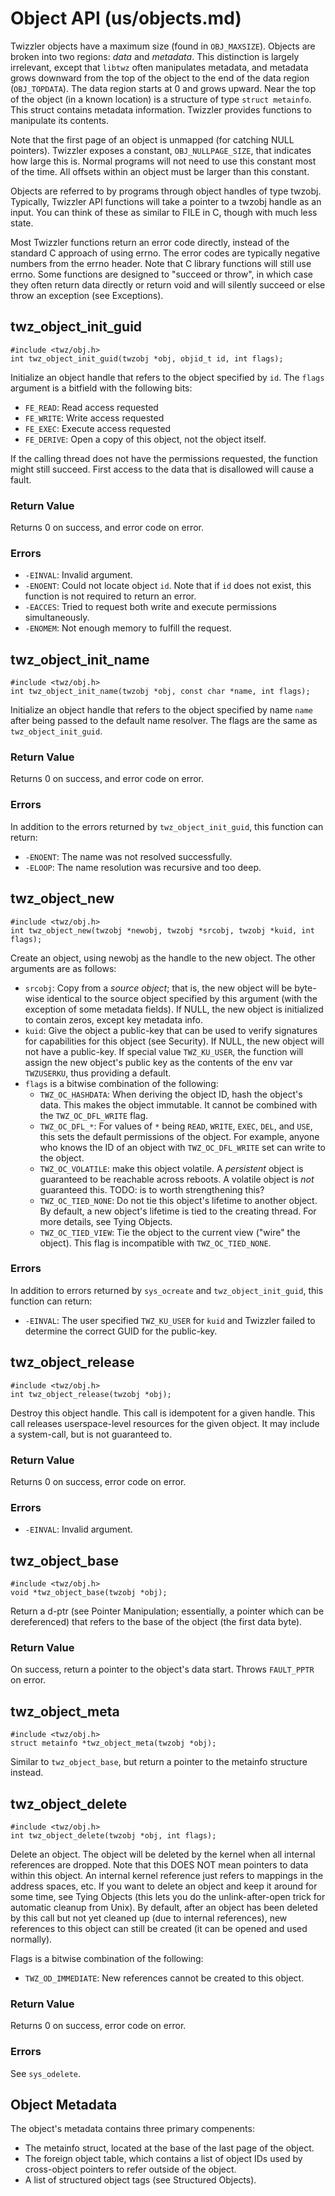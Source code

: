 Object API (us/objects.md)
==========


Twizzler objects have a maximum size (found in `OBJ_MAXSIZE`). Objects are broken into two regions:
_data_ and _metadata_. This distinction is largely irrelevant, except that `libtwz` often
manipulates metadata, and metadata grows downward from the top of the object to the end of the data
region (`OBJ_TOPDATA`). The data region starts at 0 and grows upward.
Near the top of the object (in a known location) is a structure of type `struct metainfo`. This
struct contains metadata information. Twizzler provides functions to manipulate its contents.

Note that the first page of an object is unmapped (for catching NULL pointers). Twizzler exposes a
constant, `OBJ_NULLPAGE_SIZE`, that indicates how large this is. Normal programs will not need to
use this constant most of the time. All offsets within an object must be larger than this constant.

Objects are referred to by programs through object handles of type twzobj. Typically, Twizzler API
functions will take a pointer to a twzobj handle as an input. You can think of these as similar to
FILE in C, though with much less state.

Most Twizzler functions return an error code directly, instead of the standard C approach of using
errno. The error codes are typically negative numbers from the errno header.
Note that C library functions will still use errno. Some functions are designed to "succeed
or throw", in which case they often return data directly or return void and will silently succeed or
else throw an exception (see Exceptions).

## twz_object_init_guid

``` {.c}
#include <twz/obj.h>
int twz_object_init_guid(twzobj *obj, objid_t id, int flags);
```

Initialize an object handle that refers to the object specified by `id`. The `flags` argument is a
bitfield with the following bits:

* `FE_READ`: Read access requested
* `FE_WRITE`: Write access requested
* `FE_EXEC`: Execute access requested
* `FE_DERIVE`: Open a copy of this object, not the object itself.

If the calling thread does not have the permissions requested, the function might still succeed.
First access to the data that is disallowed will cause a fault.

### Return Value
Returns 0 on success, and error code on error.

### Errors
* `-EINVAL`: Invalid argument.
* `-ENOENT`: Could not locate object `id`. Note that if `id` does not exist, this function is not
  required to return an error.
* `-EACCES`: Tried to request both write and execute permissions simultaneously.
* `-ENOMEM`: Not enough memory to fulfill the request.

## twz_object_init_name

``` {.c}
#include <twz/obj.h>
int twz_object_init_name(twzobj *obj, const char *name, int flags);
```

Initialize an object handle that refers to the object specified by name `name` after being passed to the default name resolver.
The flags are the same as `twz_object_init_guid`.

### Return Value
Returns 0 on success, and error code on error.

### Errors
In addition to the errors returned by `twz_object_init_guid`, this function can return:

* `-ENOENT`: The name was not resolved successfully.
* `-ELOOP`: The name resolution was recursive and too deep.

## twz_object_new

``` {.c}
#include <twz/obj.h>
int twz_object_new(twzobj *newobj, twzobj *srcobj, twzobj *kuid, int flags);
```

Create an object, using newobj as the handle to the new object. The other arguments are as follows:

  * `srcobj`: Copy from a _source object_; that is, the new object will be byte-wise identical to
	the source object specified by this argument (with the exception of some metadata fields). If
	NULL, the new object is initialized to contain zeros, except key metadata info.
  * `kuid`: Give the object a public-key that can be used to verify signatures for capabilities for
	this object (see Security). If NULL, the new object will not have a public-key. If special
	value `TWZ_KU_USER`, the function will assign the new object's public key as the contents of the
	env var `TWZUSERKU`, thus providing a default.
  * `flags` is a bitwise combination of the following:
    * `TWZ_OC_HASHDATA`: When deriving the object ID, hash the object's data. This makes the object
	  immutable. It cannot be combined with the `TWZ_OC_DFL_WRITE` flag.
	* `TWZ_OC_DFL_*`: For values of `*` being `READ`, `WRITE`, `EXEC`, `DEL`, and `USE`, this sets the
	  default permissions of the object. For example, anyone who knows the ID of an object with
	  `TWZ_OC_DFL_WRITE` set can write to the object.
	* `TWZ_OC_VOLATILE`: make this object volatile. A _persistent_ object is guaranteed to be
	  reachable across reboots. A volatile object is _not_ guaranteed this. TODO: is to worth
	  strengthening this?
	* `TWZ_OC_TIED_NONE`: Do not tie this object's lifetime to another object. By default, a new
	  object's lifetime is tied to the creating thread. For more details, see Tying Objects.
	* `TWZ_OC_TIED_VIEW`: Tie the object to the current view ("wire" the object). This flag is
	  incompatible with `TWZ_OC_TIED_NONE`.

### Errors
In addition to errors returned by `sys_ocreate` and `twz_object_init_guid`, this function can return:

* `-EINVAL`: The user specified `TWZ_KU_USER` for `kuid` and Twizzler failed to determine the
  correct GUID for the public-key.

## twz_object_release

``` {.c}
#include <twz/obj.h>
int twz_object_release(twzobj *obj);
```

Destroy this object handle. This call is idempotent for a given handle. This call releases
userspace-level resources for the given object. It may include a system-call, but is not guaranteed
to.

### Return Value

Returns 0 on success, error code on error.

### Errors
* `-EINVAL`: Invalid argument.

## twz_object_base

``` {.c}
#include <twz/obj.h>
void *twz_object_base(twzobj *obj);
```

Return a d-ptr (see Pointer Manipulation; essentially, a pointer which can be dereferenced) that
refers to the base of the object (the first data byte).

### Return Value

On success, return a pointer to the object's data start. Throws `FAULT_PPTR` on error.

## twz_object_meta

``` {.c}
#include <twz/obj.h>
struct metainfo *twz_object_meta(twzobj *obj);
```

Similar to `twz_object_base`, but return a pointer to the metainfo structure instead.

## twz_object_delete

``` {.c}
#include <twz/obj.h>
int twz_object_delete(twzobj *obj, int flags);
```

Delete an object. The object will be deleted by the kernel when all internal references are dropped.
Note that this DOES NOT mean pointers to data within this object. An internal kernel reference just
refers to mappings in the address spaces, etc. If you want to delete an object and keep it around
for some time, see Tying Objects (this lets you do the unlink-after-open trick for automatic cleanup
from Unix). By default, after an object has been deleted by this call but not yet cleaned up (due to
internal references), new references to this object can still be created (it can be opened and used
normally).

Flags is a bitwise combination of the following:

  * `TWZ_OD_IMMEDIATE`: New references cannot be created to this object.

### Return Value

Returns 0 on success, error code on error.

### Errors
See `sys_odelete`.

## Object Metadata

The object's metadata contains three primary compenents:

* The metainfo struct, located at the base of the last page of the object.
* The foreign object table, which contains a list of object IDs used by cross-object pointers to
  refer outside of the object.
* A list of structured object tags (see Structured Objects).


